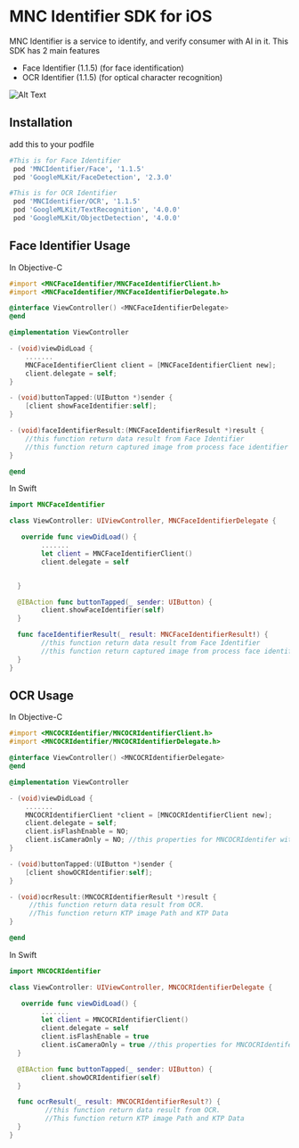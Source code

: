 # MNC Identifier SDK for iOS

MNC Identifier is a service to identify, and verify consumer with AI in it. This SDK has 2 main features

- Face Identifier (1.1.5) (for face identification)
- OCR Identifier (1.1.5) (for optical character recognition)

![Alt Text](https://i.imgur.com/9oexWKl.gif)

## Installation

add this to your podfile

```ruby
#This is for Face Identifier
 pod 'MNCIdentifier/Face', '1.1.5'
 pod 'GoogleMLKit/FaceDetection', '2.3.0'

#This is for OCR Identifier
 pod 'MNCIdentifier/OCR', '1.1.5'
 pod 'GoogleMLKit/TextRecognition', '4.0.0'
 pod 'GoogleMLKit/ObjectDetection', '4.0.0'

```

## Face Identifier Usage

In Objective-C

```objectivec
#import <MNCFaceIdentifier/MNCFaceIdentifierClient.h>
#import <MNCFaceIdentifier/MNCFaceIdentifierDelegate.h>

@interface ViewController() <MNCFaceIdentifierDelegate>
@end

@implementation ViewController

- (void)viewDidLoad {
    .......
    MNCFaceIdentifierClient client = [MNCFaceIdentifierClient new];
    client.delegate = self;
}

- (void)buttonTapped:(UIButton *)sender {
    [client showFaceIdentifier:self];
}

- (void)faceIdentifierResult:(MNCFaceIdentifierResult *)result {
    //this function return data result from Face Identifier
    //this function return captured image from process face identifier with type data UIImage
}

@end
```

In Swift

```swift
import MNCFaceIdentifier

class ViewController: UIViewController, MNCFaceIdentifierDelegate {

   override func viewDidLoad() {
        .......
        let client = MNCFaceIdentifierClient()
        client.delegate = self


  }

  @IBAction func buttonTapped(_ sender: UIButton) {
        client.showFaceIdentifier(self)
  }

  func faceIdentifierResult(_ result: MNCFaceIdentifierResult!) {
        //this function return data result from Face Identifier
        //this function return captured image from process face identifier with type data UIImage
  }
}
```

## OCR Usage

In Objective-C

```objectivec
#import <MNCOCRIdentifier/MNCOCRIdentifierClient.h>
#import <MNCOCRIdentifier/MNCOCRIdentifierDelegate.h>

@interface ViewController() <MNCOCRIdentifierDelegate>
@end

@implementation ViewController

- (void)viewDidLoad {
    .......
    MNCOCRIdentifierClient *client = [MNCOCRIdentifierClient new];
    client.delegate = self;
    client.isFlashEnable = NO;
    client.isCameraOnly = NO; //this properties for MNCOCRIdentifer with features camera only
}

- (void)buttonTapped:(UIButton *)sender {
    [client showOCRIdentifier:self];
}

- (void)ocrResult:(MNCOCRIdentifierResult *)result {
     //this function return data result from OCR.
     //This function return KTP image Path and KTP Data
}

@end
```

In Swift

```swift
import MNCOCRIdentifier

class ViewController: UIViewController, MNCOCRIdentifierDelegate {

   override func viewDidLoad() {
        .......
        let client = MNCOCRIdentifierClient()
        client.delegate = self
        client.isFlashEnable = true
        client.isCameraOnly = true //this properties for MNCOCRIdentifer with features camera only
  }

  @IBAction func buttonTapped(_ sender: UIButton) {
        client.showOCRIdentifier(self)
  }

  func ocrResult(_ result: MNCOCRIdentifierResult?) {
         //this function return data result from OCR.
         //This function return KTP image Path and KTP Data
  }
}
```
